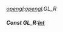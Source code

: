 _[opengl](../../modules/opengl/opengl-module.md):[opengl](../../modules/opengl/opengl-module.md).GL\_R_
##### Const GL\_R:[Int](../../modules/wonkey/wonkey-types-int.md)
